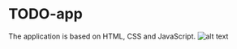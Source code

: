 # TODO-app
The application is based on HTML, CSS and JavaScript.
![alt text](https://github.com/[Oleksandr-Savchuk]/[TODO-app]/blob/[Main]/[img]/App_pic.png?raw=true)

